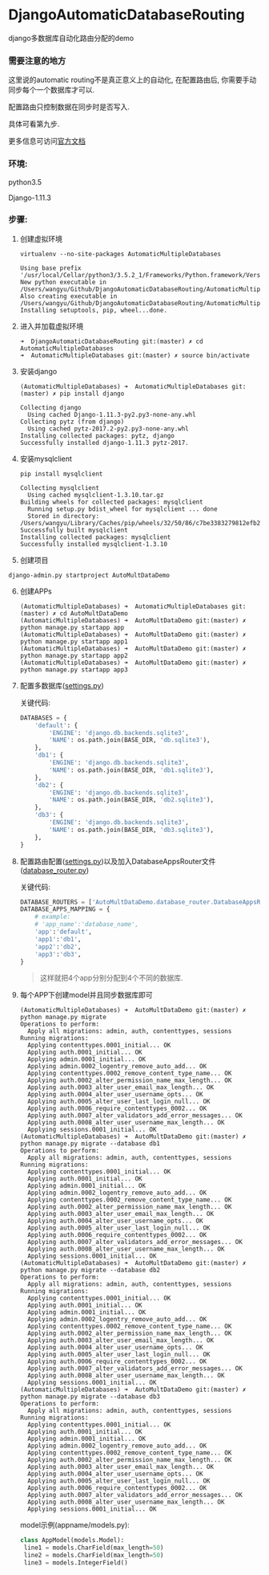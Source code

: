 # DjangoAutomaticDatabaseRouting
django多数据库自动化路由分配的demo

### 需要注意的地方

这里说的automatic routing不是真正意义上的自动化, 在配置路由后, 你需要手动同步每个一个数据库才可以. 

配置路由只控制数据在同步时是否写入.

具体可看第九步.

更多信息可访问[官方文档](https://docs.djangoproject.com/en/1.11/topics/db/multi-db/)

### 环境:

python3.5

Django-1.11.3

### 步骤:

1. 创建虚拟环境

   ```shell
   virtualenv --no-site-packages AutomaticMultipleDatabases
   ```

   ```shell
   Using base prefix '/usr/local/Cellar/python3/3.5.2_1/Frameworks/Python.framework/Versions/3.5'
   New python executable in /Users/wangyu/Github/DjangoAutomaticDatabaseRouting/AutomaticMultipleDatabases/bin/python3.5
   Also creating executable in /Users/wangyu/Github/DjangoAutomaticDatabaseRouting/AutomaticMultipleDatabases/bin/python
   Installing setuptools, pip, wheel...done.
   ```

2. 进入并加载虚拟环境

   ```shell
   ➜  DjangoAutomaticDatabaseRouting git:(master) ✗ cd AutomaticMultipleDatabases 
   ➜  AutomaticMultipleDatabases git:(master) ✗ source bin/activate 
   ```

3. 安装django

   ```shell
   (AutomaticMultipleDatabases) ➜  AutomaticMultipleDatabases git:(master) ✗ pip install django
   ```

   ```shell
   Collecting django
     Using cached Django-1.11.3-py2.py3-none-any.whl
   Collecting pytz (from django)
     Using cached pytz-2017.2-py2.py3-none-any.whl
   Installing collected packages: pytz, django
   Successfully installed django-1.11.3 pytz-2017.
   ```

4. 安装mysqlclient

   ```shell
   pip install mysqlclient
   ```

   ```shell
   Collecting mysqlclient
     Using cached mysqlclient-1.3.10.tar.gz
   Building wheels for collected packages: mysqlclient
     Running setup.py bdist_wheel for mysqlclient ... done
     Stored in directory: /Users/wangyu/Library/Caches/pip/wheels/32/50/86/c7be3383279812efb2378c7b393567569a8ab1307c75d40c5a
   Successfully built mysqlclient
   Installing collected packages: mysqlclient
   Successfully installed mysqlclient-1.3.10
   ```

5.  创建项目

   ```shell
   django-admin.py startproject AutoMultDataDemo
   ```

6. 创建APPs

   ```shell
   (AutomaticMultipleDatabases) ➜  AutomaticMultipleDatabases git:(master) ✗ cd AutoMultDataDemo 
   (AutomaticMultipleDatabases) ➜  AutoMultDataDemo git:(master) ✗ python manage.py startapp app 
   (AutomaticMultipleDatabases) ➜  AutoMultDataDemo git:(master) ✗ python manage.py startapp app1
   (AutomaticMultipleDatabases) ➜  AutoMultDataDemo git:(master) ✗ python manage.py startapp app2
   (AutomaticMultipleDatabases) ➜  AutoMultDataDemo git:(master) ✗ python manage.py startapp app3  
   ```

7. 配置多数据库([settings.py](https://github.com/WangYyyyy/DjangoAutomaticDatabaseRouting/blob/master/AutomaticMultipleDatabases/AutoMultDataDemo/AutoMultDataDemo/settings.py))

   关键代码:

   ```python
   DATABASES = {
       'default': {
           'ENGINE': 'django.db.backends.sqlite3',
           'NAME': os.path.join(BASE_DIR, 'db.sqlite3'),
       },
       'db1': {
           'ENGINE': 'django.db.backends.sqlite3',
           'NAME': os.path.join(BASE_DIR, 'db1.sqlite3'),
       },
       'db2': {
           'ENGINE': 'django.db.backends.sqlite3',
           'NAME': os.path.join(BASE_DIR, 'db2.sqlite3'),
       },
       'db3': {
           'ENGINE': 'django.db.backends.sqlite3',
           'NAME': os.path.join(BASE_DIR, 'db3.sqlite3'),
       },
   }
   ```

8. 配置路由配置([settings.py](https://github.com/WangYyyyy/DjangoAutomaticDatabaseRouting/blob/master/AutomaticMultipleDatabases/AutoMultDataDemo/AutoMultDataDemo/settings.py))以及加入DatabaseAppsRouter文件([database_router.py](https://github.com/WangYyyyy/DjangoAutomaticDatabaseRouting/blob/master/AutomaticMultipleDatabases/AutoMultDataDemo/AutoMultDataDemo/database_router.py))

   关键代码:

   ```python
   DATABASE_ROUTERS = ['AutoMultDataDemo.database_router.DatabaseAppsRouter']
   DATABASE_APPS_MAPPING = {
       # example:
       # 'app_name':'database_name',
       'app':'default',
       'app1':'db1',
       'app2':'db2',
       'app3':'db3',
   }
   ```

   > 这样就把4个app分别分配到4个不同的数据库.

9. 每个APP下创建model并且同步数据库即可

   ```shell
   (AutomaticMultipleDatabases) ➜  AutoMultDataDemo git:(master) ✗ python manage.py migrate             
   Operations to perform:
     Apply all migrations: admin, auth, contenttypes, sessions
   Running migrations:
     Applying contenttypes.0001_initial... OK
     Applying auth.0001_initial... OK
     Applying admin.0001_initial... OK
     Applying admin.0002_logentry_remove_auto_add... OK
     Applying contenttypes.0002_remove_content_type_name... OK
     Applying auth.0002_alter_permission_name_max_length... OK
     Applying auth.0003_alter_user_email_max_length... OK
     Applying auth.0004_alter_user_username_opts... OK
     Applying auth.0005_alter_user_last_login_null... OK
     Applying auth.0006_require_contenttypes_0002... OK
     Applying auth.0007_alter_validators_add_error_messages... OK
     Applying auth.0008_alter_user_username_max_length... OK
     Applying sessions.0001_initial... OK
   (AutomaticMultipleDatabases) ➜  AutoMultDataDemo git:(master) ✗ python manage.py migrate --database db1
   Operations to perform:
     Apply all migrations: admin, auth, contenttypes, sessions
   Running migrations:
     Applying contenttypes.0001_initial... OK
     Applying auth.0001_initial... OK
     Applying admin.0001_initial... OK
     Applying admin.0002_logentry_remove_auto_add... OK
     Applying contenttypes.0002_remove_content_type_name... OK
     Applying auth.0002_alter_permission_name_max_length... OK
     Applying auth.0003_alter_user_email_max_length... OK
     Applying auth.0004_alter_user_username_opts... OK
     Applying auth.0005_alter_user_last_login_null... OK
     Applying auth.0006_require_contenttypes_0002... OK
     Applying auth.0007_alter_validators_add_error_messages... OK
     Applying auth.0008_alter_user_username_max_length... OK
     Applying sessions.0001_initial... OK
   (AutomaticMultipleDatabases) ➜  AutoMultDataDemo git:(master) ✗ python manage.py migrate --database db2
   Operations to perform:
     Apply all migrations: admin, auth, contenttypes, sessions
   Running migrations:
     Applying contenttypes.0001_initial... OK
     Applying auth.0001_initial... OK
     Applying admin.0001_initial... OK
     Applying admin.0002_logentry_remove_auto_add... OK
     Applying contenttypes.0002_remove_content_type_name... OK
     Applying auth.0002_alter_permission_name_max_length... OK
     Applying auth.0003_alter_user_email_max_length... OK
     Applying auth.0004_alter_user_username_opts... OK
     Applying auth.0005_alter_user_last_login_null... OK
     Applying auth.0006_require_contenttypes_0002... OK
     Applying auth.0007_alter_validators_add_error_messages... OK
     Applying auth.0008_alter_user_username_max_length... OK
     Applying sessions.0001_initial... OK
   (AutomaticMultipleDatabases) ➜  AutoMultDataDemo git:(master) ✗ python manage.py migrate --database db3
   Operations to perform:
     Apply all migrations: admin, auth, contenttypes, sessions
   Running migrations:
     Applying contenttypes.0001_initial... OK
     Applying auth.0001_initial... OK
     Applying admin.0001_initial... OK
     Applying admin.0002_logentry_remove_auto_add... OK
     Applying contenttypes.0002_remove_content_type_name... OK
     Applying auth.0002_alter_permission_name_max_length... OK
     Applying auth.0003_alter_user_email_max_length... OK
     Applying auth.0004_alter_user_username_opts... OK
     Applying auth.0005_alter_user_last_login_null... OK
     Applying auth.0006_require_contenttypes_0002... OK
     Applying auth.0007_alter_validators_add_error_messages... OK
     Applying auth.0008_alter_user_username_max_length... OK
     Applying sessions.0001_initial... OK
   ```

   model示例(appname/models.py):

   ```python
   class AppModel(models.Model):
   	line1 = models.CharField(max_length=50)
   	line2 = models.CharField(max_length=50)
   	line3 = models.IntegerField()
   ```

   ​